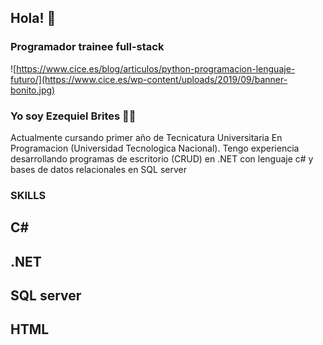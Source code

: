 ## Hola! 👋
### Programador trainee full-stack
![https://www.cice.es/blog/articulos/python-programacion-lenguaje-futuro/](https://www.cice.es/wp-content/uploads/2019/09/banner-bonito.jpg)
### Yo soy Ezequiel Brites 🙋‍♂️
Actualmente cursando primer año de Tecnicatura Universitaria En Programacion (Universidad Tecnologica Nacional).
Tengo experiencia desarrollando programas de escritorio (CRUD) en .NET con lenguaje c# y bases de datos relacionales en SQL server 
### SKILLS
## C#
## .NET
## SQL server
## HTML
